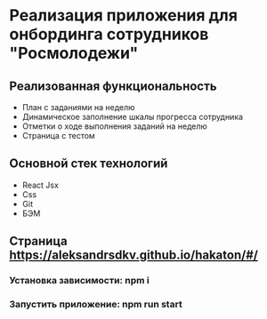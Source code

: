 # Реализация приложения для онбординга сотрудников "Росмолодежи"

## Реализованная функциональность

* План с заданиями на неделю
* Динамическое заполнение шкалы прогресса сотрудника
* Отметки о ходе выполнения заданий на неделю
* Страница с тестом

## Основной стек технологий

* React Jsx
* Css
* Git
* БЭМ

## Страница https://aleksandrsdkv.github.io/hakaton/#/


### Установка зависимости: npm i
### Запустить приложение: npm run start
